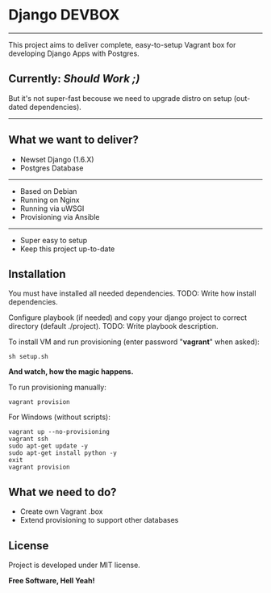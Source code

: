Django DEVBOX
=============
-------------

This project aims to deliver complete, easy-to-setup Vagrant box for developing Django Apps with Postgres.

## Currently: *Should Work ;)*

But it's not super-fast becouse we need to upgrade distro on setup (out-dated dependencies).

-------------


What we want to deliver?
-------------
  - Newset Django (1.6.X)
  - Postgres Database

  ---

  - Based on Debian
  - Running on Nginx
  - Running via uWSGI
  - Provisioning via Ansible

  ---

  - Super easy to setup
  - Keep this project up-to-date


Installation
-------------

You must have installed all needed dependencies.
TODO: Write how install dependencies.

Configure playbook (if needed) and copy your django project to correct directory (default ./project).
TODO: Write playbook description.


To install VM and run provisioning (enter password "**vagrant**" when asked):

```
sh setup.sh
```

**And watch, how the magic happens.**




To run provisioning manually:

```
vagrant provision
```


For Windows (without scripts):

```
vagrant up --no-provisioning
vagrant ssh
sudo apt-get update -y
sudo apt-get install python -y
exit
vagrant provision
```

What we need to do?
-------------
- Create own Vagrant .box
- Extend provisioning to support other databases


License
-------------
Project is developed under MIT license.

**Free Software, Hell Yeah!**

